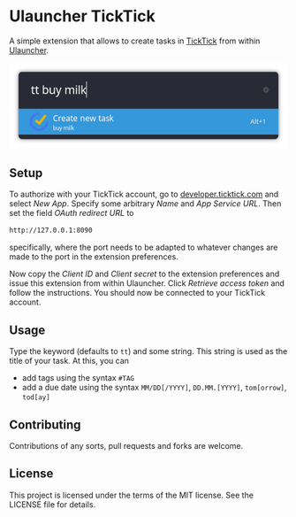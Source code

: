 # Ulauncher TickTick

A simple extension that allows to create tasks in [TickTick](https://www.ticktick.com) from within
[Ulauncher](https://ulauncher.io/).

![ulauncher-ticktick](images/example_ulauncher_ticktick.png)

## Setup

To authorize with your TickTick account, go to [developer.ticktick.com](https://developer.ticktick.com/manage) and
select *New App*. Specify some arbitrary *Name* and *App Service URL*. Then set the field *OAuth redirect URL* to

```txt
http://127.0.0.1:8090
```

specifically, where the port needs to be adapted to whatever changes are made to the port in the extension preferences.

Now copy the *Client ID* and *Client secret* to the extension preferences and issue this extension from within
Ulauncher. Click *Retrieve access token* and follow the instructions. You should now be connected to your TickTick
account.

## Usage

Type the keyword (defaults to `tt`) and some string. This string is used as the title of your task. At this, you can

- add tags using the syntax `#TAG`
- add a due date using the syntax `MM/DD[/YYYY]`, `DD.MM.[YYYY]`, `tom[orrow]`, `tod[ay]`

## Contributing

Contributions of any sorts, pull requests and forks are welcome.

## License

This project is licensed under the terms of the MIT license. See the LICENSE file for details.

